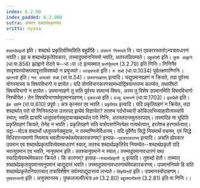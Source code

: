 ```yaml
---
index: 6.2.80
index_padded: 6.2.080
sutra: उपमानं शब्दार्थप्रकृतावेव
vritti: nyasa

---
```

`शब्दार्थप्रकृतौ` इति। शब्दार्थः प्रकृतिर्यस्मिन्निति बहुव्रीहिः। `उपमानं नियम्यते` ति। यत एवकारस्ततोऽन्यत्रावधारणं भवति। इह च शब्दार्थप्रकृतेरेवकारः, तस्मादुपमाननियमो भवति, अतस्तन्नियम्यते। `उष्ट्रकोशी` इति। `क्रुश आह्वाने` (धा.पा.856) झ्राह्वाने रोदने च--धा।पा।ट इत्यस्मात् `कर्त्तर्युपमाने` (3.2.79) इति णिनिः। णिनिनैव सादृश्यस्योक्तत्वाद्वृत्ताविवशब्दो न प्रयुज्यते। `ध्वाङ्क्षरावी` इति। `रु शब्दे` (धा.पा.1034) पूर्वलक्षणाण्णिनिः। `खरनादी` इति। `णद अव्यक्ते शब्दे` (धा.पा.54)।
`उपमानग्रहणम्` इत्यादि। यद्युपमानग्रहणं न क्रियते, तदा पूर्वस्य योगस्यास्य च विषयविभागो न ज्ञायेत। यदि योगविभागकरणसामर्थ्याद्विषयान्तरम्य कल्प्येत, तथापीष्टो विषयविभागो न ज्ञायेत। उपमानग्रहणे तु सति पूर्वस्य सामान्यं विषयः, अस्य तु विशेष उपमानमिति विषयविभागो निश्चीयेत। तेन विषयविभागार्थमुपमानग्रहणम्।
`वृकवञ्ची` इति। `वञ्चु प्रलम्भने` (धा.पा.1703)। `वृकप्रेक्षी` इति। `ईक्ष दर्शने` (धा.पा.610) प्रपूर्वः। अत्र कृत्स्वर एव भवति। `प्रकृतिरेव` इत्यादि। यदि प्रकृतिग्रहणं न क्रियेत, तदा शब्दार्थात् परो यो णिनिस्तदन्त उत्तरपद इत्येवं विज्ञायेत? ततश्च गर्दभोच्चारी कोकिलाभिव्याहारीत्यस्यापि स्यात्; भवति ह्यत्रापि धातूपसर्गसमुदायाच्छब्दार्थात् परो णिनिः, अतस्तदन्तमुततरपदम्। तस्मादिह मा भूदिति प्रकृतिग्रहणं क्रियते, तेनेह न भवति। प्रकृतिग्रहणे सति यत्रोपसर्गनिरपेक्षा गत्यर्थत्वात्, हरतेश्च हरणार्थत्वात्। यद्वा--योऽत्र शब्दार्थो धातूपसर्गसमुदायः, न तस्माण्णिनेर्विधानम्।
यदि पूर्वेणैव सिद्धे नियमार्थं वचनम्, एवं सिद्धे विधिरारभ्यमाणो नियमाय भवतीत्यनर्थकमेवकारकरणम्? इत्याह--`एवकारकरणम्` इत्यादि। असति ह्येवकार उपमान एव शब्दार्थप्रकृतावित्येवमवधारणं स्यात्, ततश्च शब्दार्थप्रकृतिरेव नियम्येत--शब्दार्थप्रकृतौ यदि भवत्युपमान एव भवति, नानुपमान इति। ततश्चानुपमाने न स्यात्। तस्मादुपमानावधारणं यथा स्यादित्येवमर्थमेवकारः क्रियते। किं कारणम्? इत्याह--`शब्दार्थप्रकृतौ तु` इत्यादि। तुशब्दो हेतौ। तस्मात् शब्दार्थप्रकृतावुपमानमनुपमानं चाद्युदात्तं भवति। तस्मादुपमानावधारणार्थमेवकारकरणम्। उपमाननियमे हि सति शब्दार्थप्रकृतेरनियतत्वात् तत्राविशेषेण सर्वस्याद्युदात्तत्वं लभ्यते। `सिंहविनर्दी` इति। उपमानस्योदाहणम्। `पुष्कलजल्पी` इति। अनुपमानस्य। पुष्कलजल्पीत्यत्र `व्रत्ते` (3.2.80) `बहुलमाभीक्ष्ण्ये` (3.2.81) इति वा णिनिः।।